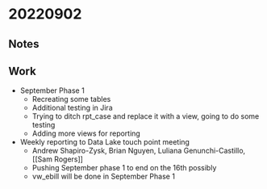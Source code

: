 # 20220902
## Notes

## Work
- September Phase 1
	- Recreating some tables
	- Additional testing in Jira
	- Trying to ditch rpt_case and replace it with a view, going to do some testing
	- Adding more views for reporting
- Weekly reporting to Data Lake touch point meeting
	- Andrew Shapiro-Zysk, Brian Nguyen, Luliana Genunchi-Castillo, [[Sam Rogers]]
	- Pushing September phase 1 to end on the 16th possibly
	- vw_ebill will be done in September Phase 1